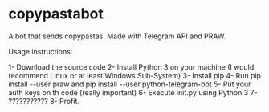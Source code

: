 # copypastabot
A bot that sends copypastas. Made with Telegram API and PRAW.

Usage instructions:

1- Download the source code
2- Install Python 3 on your machine (I would recommend Linux or at least Windows Sub-System)
3- Install pip
4- Run pip install --user praw and pip install --user python-telegram-bot
5- Put your auth keys on th code (really important)
6- Execute init.py using Python 3
7- ???????????
8- Profit.
